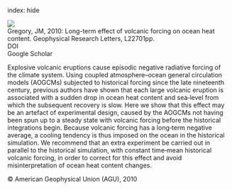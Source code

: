 index: hide

<div class="Citation">
    <div class="Citation-thumb CitationThumb-linked"  data-href="https://doi.org/10.1029/2010gl045507">
      <img src="https://static.claimspace.cloud/climate-study-static/refs/thumbs/11/Gregory_2010-thumb.png" />
    </div>

  <div class="Citation-body">
    <div class="Citation-text">Gregory, JM, 2010: Long-term effect of volcanic forcing on ocean heat content. <span class="Article-journal">Geophysical Research Letters, </span><span class="Article-volume"></span>L22701pp.</div>
    <div class="Citation-links">
      <div class="CitationLink" data-href="https://doi.org/10.1029/2010gl045507">
        <div class="CitationLink-icon CitationLink-Doi"></div>
        <div class="CitationLink-text">DOI</div>
      </div>
      <div class="CitationLink" data-href="https://scholar.google.com/scholar?q=10.1029/2010gl045507">
        <div class="CitationLink-icon CitationLink-Scholar"></div>
        <div class="CitationLink-text">Google Scholar</div>
      </div>
    </div>
  </div>
</div>

Explosive volcanic eruptions cause episodic negative radiative forcing of the climate system. Using coupled atmosphere–ocean general circulation models (AOGCMs) subjected to historical forcing since the late nineteenth century, previous authors have shown that each large volcanic eruption is associated with a sudden drop in ocean heat content and sea‐level from which the subsequent recovery is slow. Here we show that this effect may be an artefact of experimental design, caused by the AOGCMs not having been spun up to a steady state with volcanic forcing before the historical integrations begin. Because volcanic forcing has a long‐term negative average, a cooling tendency is thus imposed on the ocean in the historical simulation. We recommend that an extra experiment be carried out in parallel to the historical simulation, with constant time‐mean historical volcanic forcing, in order to correct for this effect and avoid misinterpretation of ocean heat content changes.

<div class="Citation-copy">
&copy; American Geophysical Union (AGU), 2010
</div>